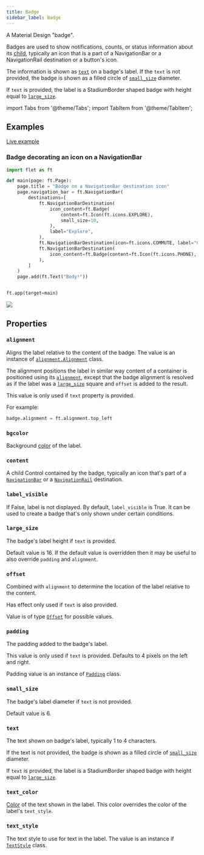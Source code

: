 ```yaml
---
title: Badge
sidebar_label: Badge
---
```


A Material Design "badge".

Badges are used to show notifications, counts, or status information about its [child](/docs/controls/badge#content), typically an icon that is a part of a NavigationBar or a NavigationRail destination or a button's icon.

The information is shown as [`text`](/docs/controls/badge#text) on a badge's label. If the `text` is not provided, the badge is shown as a filled circle of [`small_size`](/docs/controls/badge#small_size) diameter.

If `text` is provided, the label is a StadiumBorder shaped badge with height equal to [`large_size`](#large_size).

import Tabs from '@theme/Tabs';
import TabItem from '@theme/TabItem';

## Examples

[Live example](https://flet-controls-gallery.fly.dev/displays/badge)

### Badge decorating an icon on a NavigationBar

<Tabs groupId="language">
  <TabItem value="python" label="Python" default>

```python
import flet as ft

def main(page: ft.Page):
    page.title = "Badge on a NavigationBar destination icon"
    page.navigation_bar = ft.NavigationBar(
        destinations=[
            ft.NavigationBarDestination(
                icon_content=ft.Badge(
                    content=ft.Icon(ft.icons.EXPLORE),
                    small_size=10,
                ),
                label="Explore",
            ),
            ft.NavigationBarDestination(icon=ft.icons.COMMUTE, label="Commute"),
            ft.NavigationBarDestination(
                icon_content=ft.Badge(content=ft.Icon(ft.icons.PHONE), text="10")
            ),
        ]
    )
    page.add(ft.Text("Body!"))


ft.app(target=main)
```
  </TabItem>
</Tabs>

<img src="/img/docs/controls/badge/badge-navigation-bar.png" className="screenshot-50" />

## Properties

### `alignment`

Aligns the label relative to the content of the badge. The value is an instance of [`alignment.Alignment`](/docs/reference/types/alignment) class.

The alignment positions the label in similar way content of a container is positioned using its [`alignment`](/docs/controls/container#alignment), except that the badge alignment is resolved as if the label was a [`large_size`](/docs/controls/badge#large_size) square and `offset` is added to the result.

This value is only used if `text` property is provided.

For example:

```python
badge.alignment = ft.alignment.top_left
```
### `bgcolor`

Background [color](/docs/reference/colors) of the label.

### `content`

A child Control contained by the badge, typically an icon that's part of a [`NavigationBar`](/docs/controls/navigationbar) or a [`NavigationRail`](/docs/controls/navigationrail) destination.

### `label_visible`

If False, label is not displayed. By default, `label_visible` is True. It can be used to create a badge that's only shown under certain conditions.

### `large_size`

The badge's label height if `text` is provided.

Default value is 16. If the default value is overridden then it may be useful to also override `padding` and `alignment`.

### `offset`

Combined with `alignment` to determine the location of the label relative to the content.

Has effect only used if `text` is also provided.

Value is of type [`Offset`](/docs/controls#offset) for possible values.

### `padding`

The padding added to the badge's label.

This value is only used if `text` is provided. Defaults to 4 pixels on the left and right.

Padding value is an instance of [`Padding`](/docs/reference/types/padding) class.

### `small_size`

The badge's label diameter if `text` is not provided.

Default value is 6.

### `text`

The text shown on badge's label, typically 1 to 4 characters.

If the text is not provided, the badge is shown as a filled circle of [`small_size`](/docs/controls/badge#small_size) diameter. 

If `text` is provided, the label is a StadiumBorder shaped badge with height equal to [`large_size`](#large_size).

### `text_color`

[Color](/docs/reference/colors) of the text shown in the label. This color overrides the color of the label's `text_style`.

### `text_style`

The text style to use for text in the label. The value is an instance if [`TextStyle`](/docs/reference/types/textstyle) class.



